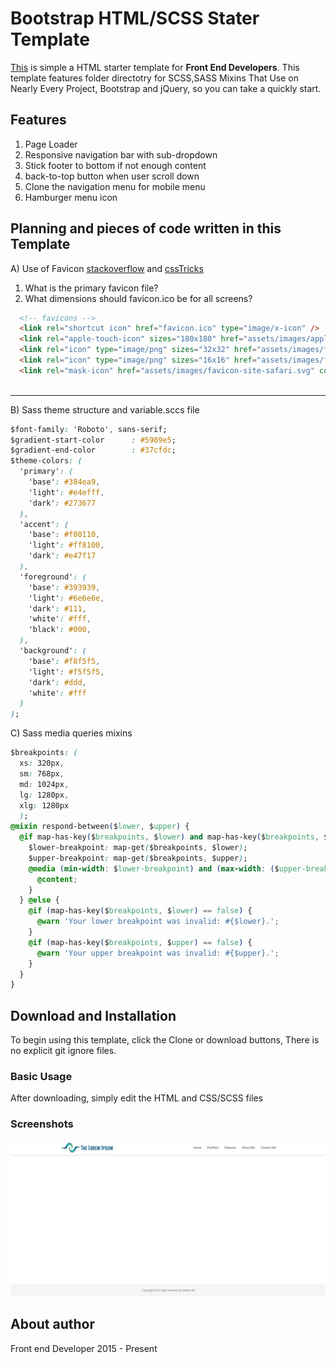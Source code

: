 # Bootstrap HTML/SCSS Stater Template

[This](https://github.com/shahidshah0101/html-sccs-stater-theme.git) is simple a HTML starter template for **Front End Developers**. This template features folder directotry for SCSS,SASS Mixins That Use on Nearly Every Project, Bootstrap and jQuery, so you can take a quickly start.

## Features
1. Page Loader
2. Responsive navigation bar with sub-dropdown
3. Stick footer to bottom if not enough content
4. back-to-top button when user scroll down
5. Clone the navigation menu for mobile menu
6. Hamburger menu icon

## Planning and pieces of code written in this Template

A) Use of Favicon [stackoverflow](https://stackoverflow.com/questions/4014823/does-a-favicon-have-to-be-32x32-or-16x16) and [cssTricks](https://css-tricks.com/favicon-quiz/)
1. What is the primary favicon file?
2. What dimensions should favicon.ico be for all screens?

```html
  <!-- favicons -->
  <link rel="shortcut icon" href="favicon.ico" type="image/x-icon" />
  <link rel="apple-touch-icon" sizes="180x180" href="assets/images/apple-touch-icon-180x180.png">
  <link rel="icon" type="image/png" sizes="32x32" href="assets/images/favicon-32x32.png">
  <link rel="icon" type="image/png" sizes="16x16" href="assets/images/favicon-16x16.png">
  <link rel="mask-icon" href="assets/images/favicon-site-safari.svg" color="#bcd331"> 
  
  ```

---

B) Sass theme structure and variable.sccs file

```css
$font-family: 'Roboto', sans-serif;
$gradient-start-color      : #5989e5;
$gradient-end-color        : #37cfdc;
$theme-colors: (
  'primary': (
    'base': #384ea9,
    'light': #e4efff,
    'dark': #273677
  ),
  'accent': (
    'base': #f08110,
    'light': #ff8100,
    'dark': #e47f17
  ),
  'foreground': (
    'base': #393939,
    'light': #6e6e6e,
    'dark': #111,
    'white': #fff,
    'black': #000,
  ),
  'background': (
    'base': #f8f5f5,
    'light': #f5f5f5,
    'dark': #ddd,
    'white': #fff
  )
);

 ```

C) Sass media queries mixins

```css
$breakpoints: (
  xs: 320px,
  sm: 768px,
  md: 1024px,
  lg: 1280px,
  xlg: 1280px
  );
@mixin respond-between($lower, $upper) {
  @if map-has-key($breakpoints, $lower) and map-has-key($breakpoints, $upper) {
    $lower-breakpoint: map-get($breakpoints, $lower);
    $upper-breakpoint: map-get($breakpoints, $upper);
    @media (min-width: $lower-breakpoint) and (max-width: ($upper-breakpoint - 1)) {
      @content;
    }
  } @else {
    @if (map-has-key($breakpoints, $lower) == false) {
      @warn 'Your lower breakpoint was invalid: #{$lower}.';
    }
    @if (map-has-key($breakpoints, $upper) == false) {
      @warn 'Your upper breakpoint was invalid: #{$upper}.';
    }
  }
}
 ```

## Download and Installation

To begin using this template, click the Clone or download buttons, There is no explicit git ignore files.

### Basic Usage

After downloading, simply edit the HTML and CSS/SCSS files

### Screenshots
![alt text](https://github.com/shahidshah0101/html-sccs-stater-theme/blob/master/assets/images/header_footer.png)

## About author 
Front end Developer 2015 - Present
